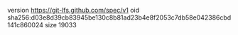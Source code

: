 version https://git-lfs.github.com/spec/v1
oid sha256:d03e8d39cb83945be130c8b81ad23b4e8f2053c7db58e042386cbd141c860024
size 19033
